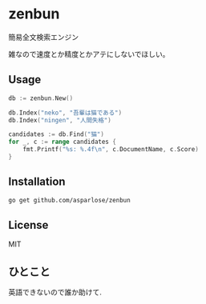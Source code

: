 zenbun
====

簡易全文検索エンジン

雑なので速度とか精度とかアテにしないでほしい。

Usage
----
```go
db := zenbun.New()

db.Index("neko", "吾輩は猫である")
db.Index("ningen", "人間失格")

candidates := db.Find("猫")
for _, c := range candidates {
    fmt.Printf("%s: %.4f\n", c.DocumentName, c.Score)
}
```

Installation
----

```bash
go get github.com/asparlose/zenbun
```

License
----

MIT

ひとこと
----

英語できないので誰か助けて.
